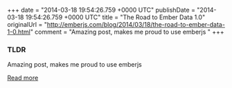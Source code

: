+++
date = "2014-03-18 19:54:26.759 +0000 UTC"
publishDate = "2014-03-18 19:54:26.759 +0000 UTC"
title = "The Road to Ember Data 1.0"
originalUrl = "http://emberjs.com/blog/2014/03/18/the-road-to-ember-data-1-0.html"
comment = "Amazing post, makes me proud to use emberjs "
+++

### TLDR

Amazing post, makes me proud to use emberjs 

[Read more](http://emberjs.com/blog/2014/03/18/the-road-to-ember-data-1-0.html)
